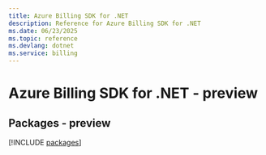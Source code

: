 ```yaml
---
title: Azure Billing SDK for .NET
description: Reference for Azure Billing SDK for .NET
ms.date: 06/23/2025
ms.topic: reference
ms.devlang: dotnet
ms.service: billing
---
```

# Azure Billing SDK for .NET - preview
## Packages - preview
[!INCLUDE [packages](billing-index.md)]